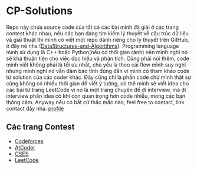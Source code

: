 # CP-Solutions
Repo này chứa source code của tất cả các bài mình đã giải ở các trang contest khác nhau, nếu các bạn đang tìm kiếm lý thuyết về cấu trúc dữ liệu và giải thuật thì mình có viết một repo dành riêng cho lý thuyết trên GitHub, ở đây nè nha ([DataStructures-and-Algorithms](https://github.com/nghoanglong/DataStrutures-and-Algorithms)). Programming language mình sử dụng là C++ hoặc Python(nếu có thời gian rảnh) nên mình nghĩ nó sẽ khá thuận tiện cho việc đọc hiểu và phân tích. Cũng phải nói thêm, code mình viết không phải là tối ưu nhất, chủ yếu là theo cái flow mình suy nghĩ nhưng mình nghĩ nó vẫn đảm bảo tính đúng đắn vì mình có tham khảo code từ solution của các coder khác. Đây cũng chỉ là phần code chứ mình thật sự cũng không có nhiều thời gian để viết ý tưởng, có thể mình sẽ viết idea cho các bài từ trang LeetCode vì nó là một trang chuyên để đi interview, mà đi interview phần idea có khi còn quan trọng hơn code nhiều, mong các bạn thông cảm. Anyway nếu có bất cứ thắc mắc nào, feel free to contact, link contact đây nha: [profile](https://nghoanglong.github.io/)

## Các trang Contest

  - [Codeforces](https://codeforces.com/)
  - [AtCoder](https://atcoder.jp/contests/)
  - [CSES](https://cses.fi/)
  - [LeetCode](https://leetcode.com/)